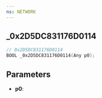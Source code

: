 ```yaml
---
ns: NETWORK
---
```

## _0x2D5DC831176D0114

```c
// 0x2D5DC831176D0114
BOOL _0x2D5DC831176D0114(Any p0);
```

## Parameters
* **p0**:
